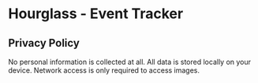 # Hourglass - Event Tracker

## Privacy Policy

No personal information is collected at all. All data is stored locally on your device. Network access is only required to access images.
